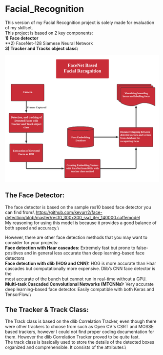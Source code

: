 # Facial_Recognition

This version of my Facial Recognition project is solely made for evaluation of my skillset.\
This project is based on 2 key components:\
   **1) Face detector**\
   **2) FaceNet-128 Siamese Neural Network\
   **3) Tracker and Tracks object class**\

![alt text](https://github.com/noorraghib12/Facial_Recognition/blob/main/utils/image.png?raw=true)

## The Face Detector:

The face detector is based on the sample res10 based face detector you can find from:\ 
https://github.com/keyurr2/face-detection/blob/master/res10_300x300_ssd_iter_140000.caffemodel \
My reasoning for using this model is because it provides a good balance of both speed and accuracy.\

However, there are other face detection methods that you may want to consider for your projects:\
   **Face detection with Haar cascades:** Extremely fast but prone to false-positives and in general less accurate than deep learning-based face detectors\
   **Face detection with dlib (HOG and CNN):** HOG is more accurate than Haar cascades but computationally more expensive. Dlib’s CNN face detector is the\
                                               most accurate of the bunch but cannot run in real-time without a GPU.\
   **Multi-task Cascaded Convolutional Networks (MTCNNs):** Very accurate deep learning-based face detector. Easily compatible with both Keras and TensorFlow.\

## The Tracker & Track Class:

The Track class is based on the dlib Correlation Tracker, even though there were other trackers to choose from such as Open CV's CSRT and MOSSE based trackers, however I could not find proper coding documentation for them. However the dlib Correlation Tracker proved to be quite fast.\
The track class is basically used to store the details of the detected boxes organized and comprehensible. It consists of the attributes:\
         


   
